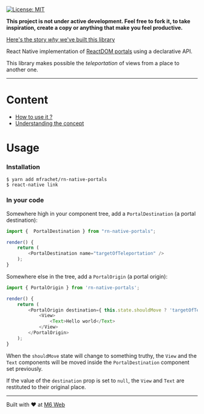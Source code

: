 [![License: MIT](https://img.shields.io/badge/License-MIT-yellow.svg)](https://opensource.org/licenses/MIT)

**This project is not under active development. Feel free to fork it, to take inspiration, create a copy or anything that make you feel productive.**

[Here's the story _why_ we've built this library](https://tech.bedrockstreaming.com/6play/how-a-fullscreen-video-mode-ended-up-implementing-react-native-portals/)

React Native implementation of [ReactDOM portals](https://reactjs.org/docs/portals.html) using a declarative API.

This library makes possible the _teleportation_ of views from a place to another one.

---

# Content

- <a href="#usage">How to use it ?</a>
- [Understanding the concept](./docs/CONCEPT.md)

<h1 name="#usage">Usage</h1>

### Installation

```
$ yarn add mfrachet/rn-native-portals
$ react-native link
```

### In your code

Somewhere high in your component tree, add a `PortalDestination` (a portal destination):

```javascript
import {  PortalDestination } from "rn-native-portals";

render() {
	return (
		<PortalDestination name="targetOfTeleportation" />
	);
}
```

Somewhere else in the tree, add a `PortalOrigin` (a portal origin):

```javascript
import { PortalOrigin } from 'rn-native-portals';

render() {
	return (
		<PortalOrigin destination={ this.state.shouldMove ? 'targetOfTeleportation' : null }>
			<View>
				<Text>Hello world</Text>
			</View>
		</PortalOrigin>
	);
}
```

When the `shouldMove` state will change to something truthy, the `View` and the `Text` components will be moved inside the `PortalDestination` component set
previously.

If the value of the `destination` prop is set to `null`, the `View` and `Text` are restituted to their original place.

---

Built with ❤️ at [M6 Web](http://tech.m6web.fr/)
